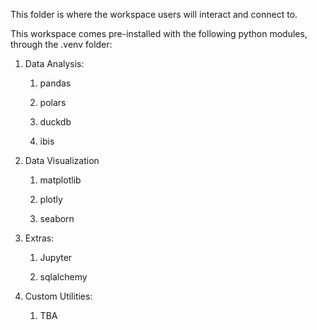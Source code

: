 This folder is where the workspace users will interact and connect to.

This workspace comes pre-installed with the following python modules, through the .venv folder:

1. Data Analysis:
   
   1. pandas
   
   2. polars
   
   3. duckdb
   
   4. ibis

2. Data Visualization
   
   1. matplotlib
   
   2. plotly
   
   3. seaborn

3. Extras:
   
   1. Jupyter
   
   2. sqlalchemy

4. Custom Utilities:
   
   1. TBA